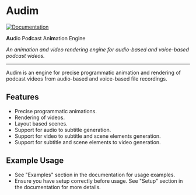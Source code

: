 # Audim

[![Documentation](https://img.shields.io/badge/Audim-docs-blue)](https://mratanusarkar.github.io/audim)

**Au**dio Po**d**cast An**im**ation Engine

_An animation and video rendering engine for audio-based and voice-based podcast videos._

---

Audim is an engine for precise programmatic animation and rendering of podcast videos from audio-based and voice-based file recordings.

## Features

- Precise programmatic animations.
- Rendering of videos.
- Layout based scenes.
- Support for audio to subtitle generation.
- Support for video to subtitle and scene elements generation.
- Support for subtitle and scene elements to video generation.

## Example Usage

- See "Examples" section in the documentation for usage examples.
- Ensure you have setup correctly before usage. See "Setup" section in the documentation for more details.
